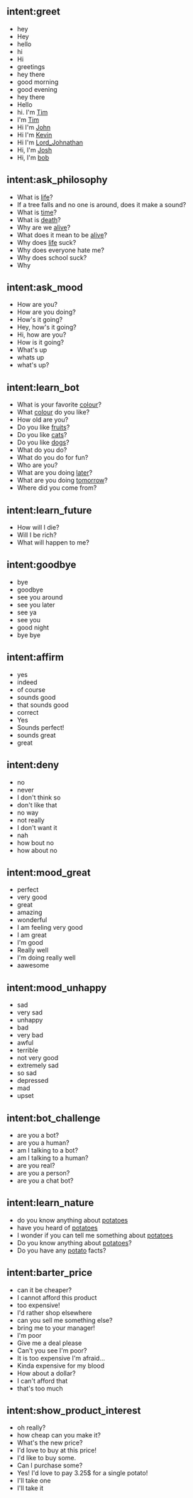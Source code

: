 ## intent:greet
- hey
- Hey
- hello
- hi
- Hi
- greetings
- hey there
- good morning
- good evening
- hey there
- Hello
- hi. I'm [Tim](user)
- I'm [Tim](user)
- Hi I'm [John](user)
- Hi I'm [Kevin](user)
- Hi I'm [Lord_Johnathan](user)
- Hi, I'm [Josh](user)
- Hi, I'm [bob](user)

## intent:ask_philosophy
- What is [life](subject)?
- If a tree falls and no one is around, does it make a sound?
- What is [time](subject)?
- What is [death](subject)?
- Why are we [alive](subject)?
- What does it mean to be [alive](subject)?
- Why does [life](subject) suck?
- Why does everyone hate me?
- Why does school suck?
- Why

## intent:ask_mood
- How are you?
- How are you doing?
- How's it going?
- Hey, how's it going?
- Hi, how are you?
- How is it going?
- What's up
- whats up
- what's up?

## intent:learn_bot
- What is your favorite [colour](trait)?
- What [colour](trait) do you like?
- How old are you?
- Do you like [fruits](subject)?
- Do you like [cats](subject)?
- Do you like [dogs](subject)?
- What do you do?
- What do you do for fun?
- Who are you?
- What are you doing [later](time)?
- What are you doing [tomorrow](time)?
- Where did you come from?

## intent:learn_future
- How will I die?
- Will I be rich?
- What will happen to me?

## intent:goodbye
- bye
- goodbye
- see you around
- see you later
- see ya
- see you
- good night
- bye bye

## intent:affirm
- yes
- indeed
- of course
- sounds good
- that sounds good
- correct
- Yes
- Sounds perfect!
- sounds great
- great

## intent:deny
- no
- never
- I don't think so
- don't like that
- no way
- not really
- I don't want it
- nah
- how bout no
- how about no

## intent:mood_great
- perfect
- very good
- great
- amazing
- wonderful
- I am feeling very good
- I am great
- I'm good
- Really well
- I'm doing really well
- aawesome

## intent:mood_unhappy
- sad
- very sad
- unhappy
- bad
- very bad
- awful
- terrible
- not very good
- extremely sad
- so sad
- depressed
- mad
- upset

## intent:bot_challenge
- are you a bot?
- are you a human?
- am I talking to a bot?
- am I talking to a human?
- are you real?
- are you a person?
- are you a chat bot?

## intent:learn_nature
- do you know anything about [potatoes](subject)
- have you heard of [potatoes](subject)
- I wonder if you can tell me something about [potatoes](subject)
- Do you know anything about [potatoes](subject)?
- Do you have any [potato](subject) facts?

## intent:barter_price
- can it be cheaper?
- I cannot afford this product
- too expensive!
- I'd rather shop elsewhere
- can you sell me something else?
- bring me to your manager!
- I'm poor
- Give me a deal please
- Can't you see I'm poor?
- It is too expensive I'm afraid...
- Kinda expensive for my blood
- How about a dollar?
- I can't afford that
- that's too much

## intent:show_product_interest
- oh really?
- how cheap can you make it?
- What's the new price?
- I'd love to buy at this price!
- I'd like to buy some.
- Can I purchase some?
- Yes! I'd love to pay 3.25$ for a single potato!
- I'll take one
- I'll take it
